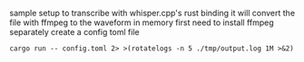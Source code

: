 sample setup to transcribe with whisper.cpp's rust binding
it will convert the file with ffmpeg to the waveform in memory first
need to install ffmpeg separately
create a config toml file
```
cargo run -- config.toml 2> >(rotatelogs -n 5 ./tmp/output.log 1M >&2)
```
